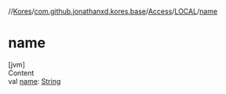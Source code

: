 //[Kores](../../../index.md)/[com.github.jonathanxd.kores.base](../../index.md)/[Access](../index.md)/[LOCAL](index.md)/[name](name.md)



# name  
[jvm]  
Content  
val [name](name.md): [String](https://kotlinlang.org/api/latest/jvm/stdlib/kotlin/-string/index.html)  



